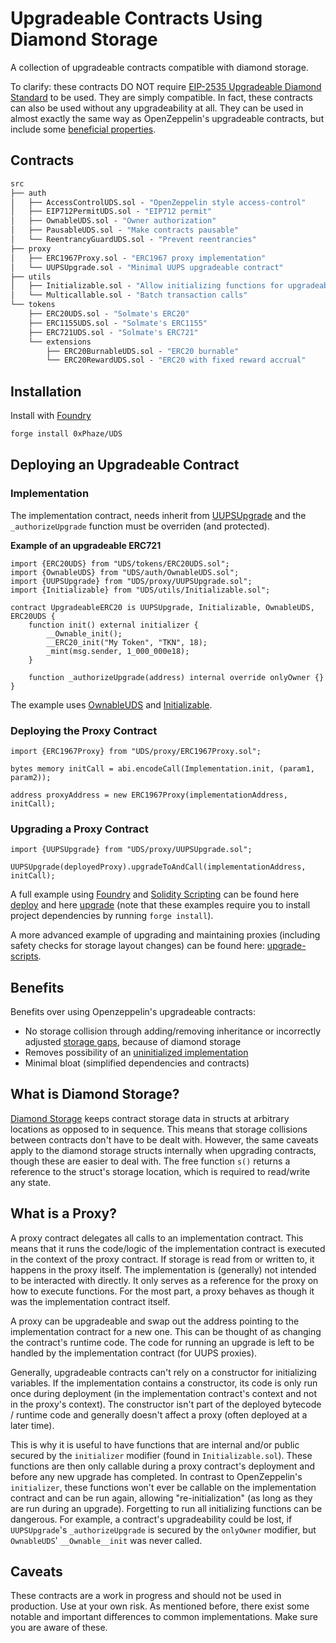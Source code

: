 # Upgradeable Contracts Using Diamond Storage

A collection of upgradeable contracts compatible with diamond storage.

To clarify: these contracts DO NOT require [EIP-2535 Upgradeable Diamond Standard](https://eip2535diamonds.substack.com/p/diamond-upgrades) to be used.
They are simply compatible. In fact, these contracts can also be used without any upgradeability at all.
They can be used in almost exactly the same way as OpenZeppelin's upgradeable contracts, but include some [beneficial properties](#benefits).

## Contracts
```ml
src
├── auth
│   ├── AccessControlUDS.sol - "OpenZeppelin style access-control"
│   ├── EIP712PermitUDS.sol - "EIP712 permit"
│   ├── OwnableUDS.sol - "Owner authorization"
│   ├── PausableUDS.sol - "Make contracts pausable"
│   └── ReentrancyGuardUDS.sol - "Prevent reentrancies"
├── proxy
│   ├── ERC1967Proxy.sol - "ERC1967 proxy implementation"
│   └── UUPSUpgrade.sol - "Minimal UUPS upgradeable contract"
├── utils
│   ├── Initializable.sol - "Allow initializing functions for upgradeable contracts"
│   └── Multicallable.sol - "Batch transaction calls"
└── tokens
    ├── ERC20UDS.sol - "Solmate's ERC20"
    ├── ERC1155UDS.sol - "Solmate's ERC1155"
    ├── ERC721UDS.sol - "Solmate's ERC721"
    └── extensions
        ├── ERC20BurnableUDS.sol - "ERC20 burnable"
        └── ERC20RewardUDS.sol - "ERC20 with fixed reward accrual"
```


## Installation

Install with [Foundry](https://github.com/foundry-rs/foundry)
```sh
forge install 0xPhaze/UDS
```

## Deploying an Upgradeable Contract

### Implementation

The implementation contract, needs inherit from [UUPSUpgrade](./src/UUPSUpgrade.sol)
and the `_authorizeUpgrade` function must be overriden (and protected).

**Example of an upgradeable ERC721**

```solidity
import {ERC20UDS} from "UDS/tokens/ERC20UDS.sol";
import {OwnableUDS} from "UDS/auth/OwnableUDS.sol";
import {UUPSUpgrade} from "UDS/proxy/UUPSUpgrade.sol";
import {Initializable} from "UDS/utils/Initializable.sol";

contract UpgradeableERC20 is UUPSUpgrade, Initializable, OwnableUDS, ERC20UDS {
    function init() external initializer {
        __Ownable_init();
        __ERC20_init("My Token", "TKN", 18);
        _mint(msg.sender, 1_000_000e18);
    }

    function _authorizeUpgrade(address) internal override onlyOwner {}
}
```

The example uses [OwnableUDS](./src/auth/OwnableUDS.sol) and [Initializable](./src/utils/Initializable.sol).

### Deploying the Proxy Contract

```solidity
import {ERC1967Proxy} from "UDS/proxy/ERC1967Proxy.sol";

bytes memory initCall = abi.encodeCall(Implementation.init, (param1, param2));

address proxyAddress = new ERC1967Proxy(implementationAddress, initCall);
```

### Upgrading a Proxy Contract

```solidity
import {UUPSUpgrade} from "UDS/proxy/UUPSUpgrade.sol";

UUPSUpgrade(deployedProxy).upgradeToAndCall(implementationAddress, initCall);
```

A full example using [Foundry](https://book.getfoundry.sh) and [Solidity Scripting](https://book.getfoundry.sh/tutorials/solidity-scripting)
can be found here [deploy](./script/deploy.s.sol) and here [upgrade](./script/upgrade.s.sol) 
(note that these examples require you to install project dependencies by running `forge install`).

A more advanced example of upgrading and maintaining proxies 
(including safety checks for storage layout changes) can be found here: [upgrade-scripts](https://github.com/0xPhaze/upgrade-scripts).

## Benefits

Benefits over using Openzeppelin's upgradeable contracts:
- No storage collision through adding/removing inheritance or incorrectly adjusted [storage gaps](https://docs.openzeppelin.com/contracts/4.x/upgradeable#storage_gaps), because of diamond storage
- Removes possibility of an [uninitialized implementation](https://medium.com/immunefi/wormhole-uninitialized-proxy-bugfix-review-90250c41a43a)
- Minimal bloat (simplified dependencies and contracts)


## What is Diamond Storage?

[Diamond Storage](https://medium.com/1milliondevs/new-storage-layout-for-proxy-contracts-and-diamonds-98d01d0eadb)
keeps contract storage data in structs at arbitrary locations as opposed to in sequence.
This means that storage collisions between contracts don't have to be dealt with.
However, the same caveats apply to the diamond storage structs internally when upgrading contracts,
though these are easier to deal with.
The free function `s()` returns a reference to the struct's storage location, which is required to
read/write any state.


## What is a Proxy?

A proxy contract delegates all calls to an implementation contract.
This means that it runs the code/logic of the implementation contract is executed in the context of the proxy contract.
If storage is read from or written to, it happens in the proxy itself.
The implementation is (generally) not intended to be interacted with directly.
It only serves as a reference for the proxy on how to execute functions.
For the most part, a proxy behaves as though it was the implementation contract itself.

A proxy can be upgradeable and swap out the address pointing to the implementation contract for a new one.
This can be thought of as changing the contract's runtime code.
The code for running an upgrade is left to be handled by the implementation contract (for UUPS proxies).

Generally, upgradeable contracts can't rely on a constructor for initializing variables.
If the implementation contains a constructor, its code is only run once during deployment (in the implementation contract's context and not in the proxy's context).
The constructor isn't part of the deployed bytecode / runtime code and generally doesn't affect a proxy (often deployed at a later time).

This is why it is useful to have functions that are internal and/or public secured by the `initializer`
modifier (found in `Initializable.sol`). These functions are then only callable during a proxy contract's deployment and before any new upgrade has completed.
In contrast to OpenZeppelin's `initializer`, these functions won't ever be callable on the implementation contract and can be run again, allowing "re-initialization" (as long as they are run during an upgrade).
Forgetting to run all initializing functions can be dangerous. 
For example, a contract's upgradeability could be lost, if
`UUPSUpgrade`'s `_authorizeUpgrade` is secured by the `onlyOwner` modifier, but `OwnableUDS`' `__Ownable__init` was never called.

## Caveats

These contracts are a work in progress and should not be used in production. Use at your own risk.
As mentioned before, there exist some notable and important differences to common implementations.
Make sure you are aware of these.